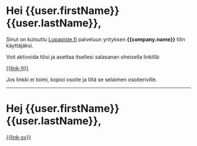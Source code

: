 # Hei {{user.firstName}} {{user.lastName}},

Sinut on kutsuttu [Lupapiste.fi](https://lupapiste.fi) palveluun yrityksen **{{company.name}}** tilin k&auml;ytt&auml;j&auml;ksi.

Voit aktivoida tilisi ja asettaa itsellesi salasanan oheisella linkill&auml;:

[{{link-fi}}]({{link-fi}})

Jos linkki ei toimi, kopioi osoite ja liit&auml; se selaimen osoiteriville.

---

# Hej {{user.firstName}} {{user.lastName}},

[{{link-sv}}]({{link-sv}})
